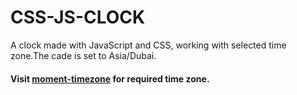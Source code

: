 # CSS-JS-CLOCK
<p>A clock made with JavaScript and CSS, working with selected time zone.The cade is set to Asia/Dubai.</p>
<h4>Visit <a href="https://github.com/moment/moment-timezone" target="_blank">moment-timezone</a> for required time zone.</h4>
